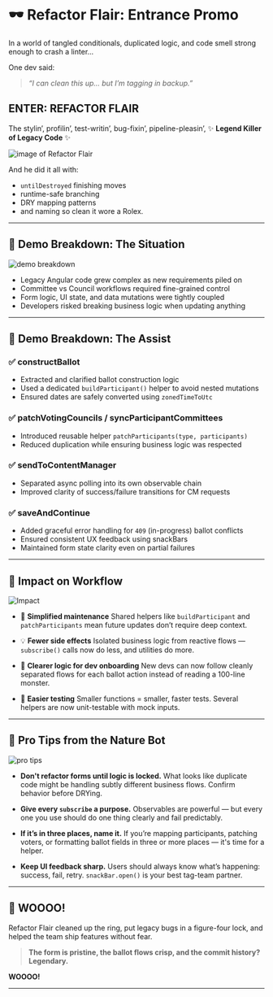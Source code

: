 # 🕶️ Refactor Flair: Entrance Promo

In a world of tangled conditionals, duplicated logic, and code smell strong enough to crash a linter...

One dev said:

> _“I can clean this up… but I’m tagging in backup.”_

## **ENTER: REFACTOR FLAIR**

The stylin’, profilin’, test-writin’, bug-fixin’, pipeline-pleasin’,
✨ **Legend Killer of Legacy Code** ✨

![image of Refactor Flair](<./image%20(1).png>)

And he did it all with:

- `untilDestroyed` finishing moves
- runtime-safe branching
- DRY mapping patterns
- and naming so clean it wore a Rolex.

---

## 🎯 Demo Breakdown: The Situation

![demo breakdown](./demobreakdown.png)

- Legacy Angular code grew complex as new requirements piled on
- Committee vs Council workflows required fine-grained control
- Form logic, UI state, and data mutations were tightly coupled
- Developers risked breaking business logic when updating anything

---

## 💪 Demo Breakdown: The Assist

### ✅ **constructBallot**

- Extracted and clarified ballot construction logic
- Used a dedicated `buildParticipant()` helper to avoid nested mutations
- Ensured dates are safely converted using `zonedTimeToUtc`

### ✅ **patchVotingCouncils / syncParticipantCommittees**

- Introduced reusable helper `patchParticipants(type, participants)`
- Reduced duplication while ensuring business logic was respected

### ✅ **sendToContentManager**

- Separated async polling into its own observable chain
- Improved clarity of success/failure transitions for CM requests

### ✅ **saveAndContinue**

- Added graceful error handling for `409` (in-progress) ballot conflicts
- Ensured consistent UX feedback using snackBars
- Maintained form state clarity even on partial failures

---

## 🔄 Impact on Workflow

![Impact](./impact.png)

- 🔧 **Simplified maintenance**
  Shared helpers like `buildParticipant` and `patchParticipants` mean future updates don’t require deep context.

- 💡 **Fewer side effects**
  Isolated business logic from reactive flows — `subscribe()` calls now do less, and utilities do more.

- 🎯 **Clearer logic for dev onboarding**
  New devs can now follow cleanly separated flows for each ballot action instead of reading a 100-line monster.

- 🧪 **Easier testing**
  Smaller functions = smaller, faster tests. Several helpers are now unit-testable with mock inputs.

---

## 💼 Pro Tips from the Nature Bot

![pro tips](./protipe.png)

- **Don't refactor forms until logic is locked.**
  What looks like duplicate code might be handling subtly different business flows. Confirm behavior before DRYing.

- **Give every `subscribe` a purpose.**
  Observables are powerful — but every one you use should do one thing clearly and fail predictably.

- **If it’s in three places, name it.**
  If you’re mapping participants, patching voters, or formatting ballot fields in three or more places — it's time for a helper.

- **Keep UI feedback sharp.**
  Users should always know what’s happening: success, fail, retry. `snackBar.open()` is your best tag-team partner.

---

## 🎤 WOOOO!

Refactor Flair cleaned up the ring,
put legacy bugs in a figure-four lock,
and helped the team ship features without fear.

> **The form is pristine, the ballot flows crisp, and the commit history? Legendary.**

**WOOOO!**

---
